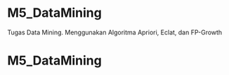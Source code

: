# M5_DataMining
Tugas Data Mining. Menggunakan Algoritma Apriori, Eclat, dan FP-Growth
# M5_DataMining
